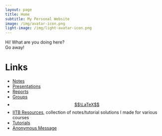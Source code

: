 ```yaml
---
layout: page
title: Home
subtitle: My Personal Website
image: /img/avatar-icon.png
light-image: /img/light-avatar-icon.png
---
```


Hi! What are you doing here?  
Go away!

# Links
* [Notes](/notes)
* [Presentations](/presentations)
* [Reports](/reports)
* [Groups](/alg/groups)
* [$$\LaTeX$$](/latex)
* [IITB Resources](/iitb-resources), collection of notes/tutorial solutions I made for various courses
* [Tutorials](/tuts)
* [Anonymous Message](https://forms.gle/faFYkmjNnevF5nBK9)
